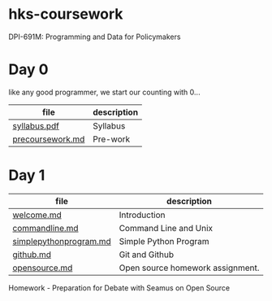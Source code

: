 # hks-coursework
DPI-691M: Programming and Data for Policymakers

# Day 0
like any good programmer, we start our counting with 0...

file | description
-----|------------
[syllabus.pdf](./syllabus.pdf) | Syllabus
[precoursework.md](precoursework.md) | Pre-work

# Day 1
file | description
-----|------------
[welcome.md](welcome.md) | Introduction
[commandline.md](commandline.md) | Command Line and Unix
[simplepythonprogram.md](simplepythonprogram.md)| Simple Python Program
[github.md](github.md) | Git and Github
[opensource.md](opensource.md) | Open source homework assignment.

Homework - Preparation for Debate with Seamus on Open Source
